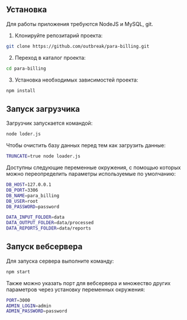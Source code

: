## Установка

Для работы приложения требуются NodeJS и MySQL, git.

1. Клонируйте репозитарий проекта:

```bash
git clone https://github.com/outbreak/para-billing.git
```


2. Переход в каталог проекта:

```bash
cd para-billing
```

3. Установка необходимых зависимостей проекта:

```bash
npm install
```


## Запуск загрузчика

Загрузчик запускается командой:

```bash
node loder.js
```

Чтобы очистить базу данных перед тем как загрузить данные:

```bash
TRUNCATE=true node loader.js
```

Доступны следующие переменные окружения, с помощью которых можно переопределить параметры используемые по умолчанию:

```bash
DB_HOST=127.0.0.1
DB_PORT=3306
DB_NAME=para_billing
DB_USER=root
DB_PASSWORD=password

DATA_INPUT_FOLDER=data
DATA_OUTPUT_FOLDER=data/processed
DATA_REPORTS_FOLDER=data/reports
```

## Запуск вебсервера

Для запуска сервера выполните команду:

```bash
npm start
```

Также можно указать порт для вебсервера и множество других параметров через установку переменных окружения:

```bash
PORT=3000
ADMIN_LOGIN=admin
ADMIN_PASSWORD=password
```

